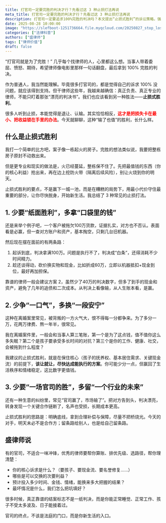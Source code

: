 ```yaml
---
title: 打官司一定要完胜的判决才行？先看过这 3 种止损打法再说
meta_title: 打官司一定要完胜的判决才行？先看过这 3 种止损打法再说
description: 打官司一定要追求100%完胜的判决吗？本文提出“止损式胜利”的诉讼策略，强调在糟糕的局势下，用最小代价守住核心利益，才是真正的胜利。文章总结了三种常见的止损打法：一、在执行难的情况下，少要“纸面胜利”，多拿“口袋里的钱”，以折价换取现金和实物；二、在离婚谈判中，少争“一口气”，多换“一段安宁”，保住核心利益尽快达成可执行方案；三、在商业纠纷中，少要“一场官司的胜”，多留“一个行业的未来”，避免因诉讼损害长期利益。真正靠谱的律师，不仅要帮你打官司，更要帮你算清人生账本，让官司的终点成为你新生活的入口。
date: 2025-08-28 10:00:00
image: "https://slefboot-1251736664.file.myqcloud.com/20250827_stop_loss.webp"
categories: ["法律科普"]
authors: ["盛律师"]
tags: ["律师价值"]
draft: false
---
```


“打官司就是为了完胜！” 几乎每个找律师的人，心里都这么想。当事人带着委屈、愤怒、期待，希望律师像电影里那样一句话翻盘，最后拿到 100% 完胜的判决。

作为普通人，我当然能理解。毕竟很多打官司的，都是觉得自己的诉求 100% 没问题，就应该得到支持。但干律师这些年，我越来越确信：真正负责、真正专业的律师，不能只盯着那张“漂亮的判决书”。我们也应该看到另一种胜法——**止损式胜利**。

很多人听到止损，本能觉得是退让、认输。其实恰恰相反，**<span style="color: red;">这才是把损失卡在最小、把收益锁在手里的办法</span>**。今天就聊聊，这种“输了也值”的胜利，长什么样。

## 什么是止损式胜利

我打一个简单的比方吧，案子像一栋起火的房子。完胜的想法类似说，我要把整栋房子原封不动救出来。 

但是更专业和现实的做法是，火已经蔓延，整栋保不住了。先把最值钱的东西（你的核心利益）抢出来，再在边上挖防火带（隔离后续风险），别让火烧到你的明天。

止损式胜利的要点，不是赢下一城一池，而是在糟糕的局势下，用最小代价守住最重要的部分，让你尽快脱身，开始新生活。我总结了 3 种常见的止损打法。

## 1. 少要“纸面胜利”，多拿“口袋里的钱”

还是来举个例子吧，一个客户被拖欠100万货款，证据扎实，对方也不否认。表面看是必赢，但一查对方账户和资产，基本掏空，只剩几台旧机器。

然后现在摆在面前的有两条路：

1. 起诉到底，判决拿满100万。问题是执行不了，判决成“白条”，还得消耗不少时间精力。
2. 趁还谈得动，砍价换实物和现金，比如折成60万，立即以机器抵扣+现金到位，最好再加担保。

靠谱的律师一般会建议方案 2，虽然少了40万的判决数字，但多了到手的现金和资产，避免了几年的追债和二次成本。从判决上看像输，从人生账本看，是赢。

## 2. 少争“一口气”，多换“一段安宁”

这种在离婚案里常见，被背叛的一方火气大，恨不得每一分都争来。为了多分一万，花两万律费、熬一年半，很常见。

我在离婚案件里，一般会和当事人算三笔账，第一个是为了这点钱，值不值你这么多失眠？第二个是孩子要承受多长时间的对抗？第三个是你的工作、健康、社交，会被拖到什么程度？

我建议的止损式胜利，就是在保住核心（孩子的抚养权、基本居住需求、关键现金流）的前提下，**该让就让，尽快达成能执行的方案**。你可能少分一点，但赢回了生活秩序和情绪稳定，这比数字更值钱。

## 3. 少要“一场官司的胜”，多留“一个行业的未来”

还有一种生意的纠纷里，常见“官司赢了，市场输了”。把对方告到头，判决漂亮，转身发现一个关键合作链断了，名声也受损，长期成本更高。

止损式胜利的思路是：明确底线，拿到合理补偿与保障，尽量不把桥烧光。今天的对手，明天未必不是合作方；留条路给别人，也是给自己留条路。

## 盛律师说

有的官司，不适合一味冲锋，优秀的律师要帮你算账、排优先级、选路径，帮你理清楚：

- 你的核心诉求是什么？（要孩子、要现金流、要名誉修复……）
- 哪些是可以交换的次要利益？
- 预计投入多少时间、金钱、情绪，能换来多大把握的结果？
- 最坏情况是什么，我们怎么把坑填好？

很多时候，真正靠谱的结案标志不是一纸判决，而是你能正常睡觉、正常工作、孩子不受太多波及、日子能接着过。

官司的终点，不该是法庭的门口，而是你新生活的入口。